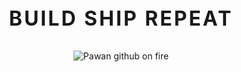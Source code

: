 <p align="center"style="font-size: 32px;font-weight:700;letter-spacing:3px;">BUILD SHIP REPEAT</p>
<p align="center">
  <img src="https://media2.giphy.com/media/yr7n0u3qzO9nG/giphy.gif?cid=ecf05e47fmyfizqpiba4f8720132bc0ru7byzz2vpchb33e3&ep=v1_gifs_search&rid=giphy.gif&ct=g" alt="Pawan github on fire" />
</p>
